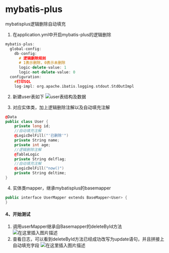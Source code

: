 # mybatis-plus
mybatisplus逻辑删除自动填充
1. 在application.yml中开启mybatis-plus的逻辑删除

```cpp
mybatis-plus:
  global-config:
    db-config:
      # 逻辑删除规则
      # 1表示删除，0表示未删除
      logic-delete-value: 1
      logic-not-delete-value: 0
  configuration:
    #打印SQL
    log-impl: org.apache.ibatis.logging.stdout.StdOutImpl
```

2. 新建user表如下
![user表结构及数据](https://img-blog.csdnimg.cn/2021061020402435.png?x-oss-process=image/watermark,type_ZmFuZ3poZW5naGVpdGk,shadow_10,text_aHR0cHM6Ly9ibG9nLmNzZG4ubmV0L3dlaXhpbl80Njg0MTE5OQ==,size_16,color_FFFFFF,t_70)


3. 对应实体类，加上逻辑删除注解以及自动填充注解

```cpp
@Data
public class User {
    private long id;
    //自动填充注解
    @LogicDelFill("'已删除'")
    private String name;
    private int age;
    //逻辑删除注解
    @TableLogic
    private String delflag;
    //自动填充注解
    @LogicDelFill("now()")
    private String deltime;
}
```
4. 实体类mapper，继承mybatisplus的basemapper

```cpp
public interface UserMapper extends BaseMapper<User> {
}
```
#### 4、开始测试
1. 调用userMapper继承自Basemapper的deleteById方法
![在这里插入图片描述](https://img-blog.csdnimg.cn/20210610204520917.png?x-oss-process=image/watermark,type_ZmFuZ3poZW5naGVpdGk,shadow_10,text_aHR0cHM6Ly9ibG9nLmNzZG4ubmV0L3dlaXhpbl80Njg0MTE5OQ==,size_16,color_FFFFFF,t_70)
2. 查看日志，可以看到deleteById方法已经成功改写为update语句，并且拼接上自动填充字段
![在这里插入图片描述](https://img-blog.csdnimg.cn/20210610204739902.png)
